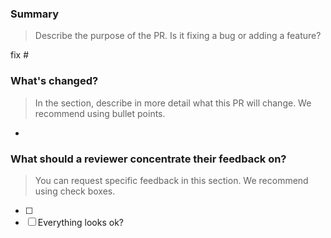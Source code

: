 ### Summary
> Describe the purpose of the PR.
> Is it fixing a bug or adding a feature?

fix #<!-- Enter relevant issue number here -->

### What's changed?
> In the section, describe in more detail what this PR will change.
> We recommend using bullet points.

- <!-- Enter functionality or filename that has changed here -->

### What should a reviewer concentrate their feedback on?
> You can request specific feedback in this section.
> We recommend using check boxes.

- [ ] <!-- Enter specific type of feedback here -->
- [ ] Everything looks ok?
